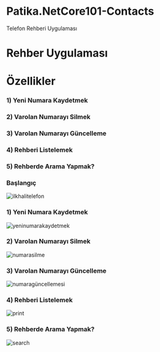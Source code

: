# Patika.NetCore101-Contacts
Telefon Rehberi Uygulaması

# Rehber Uygulaması
<h1>Özellikler</h1>
<h3>1) Yeni Numara Kaydetmek</h3>
<h3>2) Varolan Numarayı Silmek</h3>
<h3>3) Varolan Numarayı Güncelleme</h3>
<h3>4) Rehberi Listelemek</h3>
<h3>5) Rehberde Arama Yapmak?</h3>

<h3>Başlangıç</h3>

![ilkhalitelefon](https://user-images.githubusercontent.com/101570820/161280880-e6ab8d98-3411-4a92-ae1a-27b2c0c1cbd9.jpg)

<h3>1) Yeni Numara Kaydetmek</h3>

![yeninumarakaydetmek](https://user-images.githubusercontent.com/101570820/161280860-3addf143-ee6b-456a-8b41-d7e1a988293f.jpg)

<h3>2) Varolan Numarayı Silmek</h3>

![numarasilme](https://user-images.githubusercontent.com/101570820/161280877-335eb1fd-af01-48b0-820e-d17b298ae1dc.jpg)

<h3>3) Varolan Numarayı Güncelleme</h3>

![numaragüncellemesi](https://user-images.githubusercontent.com/101570820/161280876-fb18e61e-b923-495e-a97c-8249488eb398.jpg)
<h3>4) Rehberi Listelemek</h3>

![print](https://user-images.githubusercontent.com/101570820/161280880-e6ab8d98-3411-4a92-ae1a-27b2c0c1cbd9.jpg)

<h3>5) Rehberde Arama Yapmak?</h3>

![search](https://user-images.githubusercontent.com/47919717/155898146-c488c322-68b7-4994-a9e1-89a2dcb62934.PNG)



